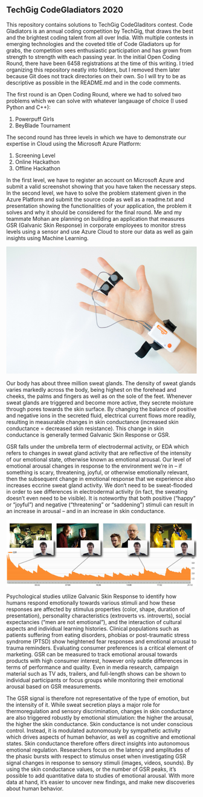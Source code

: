## TechGig CodeGladiators 2020

This repository contains solutions to TechGig CodeGladitors contest. Code Gladiators is an annual coding competition by TechGig, that draws the best and the brightest coding talent from all over India. With multiple contests in emerging technologies and the coveted title of Code Gladiators up for grabs, the competition sees enthusiastic participation and has grown from strength to strength with each passing year. In the initial Open Coding Round, there have been 6458 registrations at the time of this writing.
I tried organizing this repository neatly into folders, but I removed them later because Git does not track directories on their own. So I will try to be as descriptive as possible in the README.md and in the code comments.

The first round is an Open Coding Round, where we had to solved two problems which we can solve with whatever langauage of choice (I used Python and C++):

1. Powerpuff Girls 
2. BeyBlade Tournament

The second round has three levels in which we have to demonstrate our expertise in Cloud using the Microsoft Azure Platform:

1. Screening Level
2. Online Hackathon
3. Offline Hackathon

In the first level, we have to register an account on Microsoft Azure and submit a valid screenshot showing that you have taken the necessary steps. In the second level, we have to solve the problem statement given in the Azure Platform and submit the source code as well as a readme.txt and presentation showing the functionalities of your application, the problem it solves and why it should be considered for the final round. Me and my teammate Mohan are planning on building an application that measures GSR (Galvanic Skin Response) in corporate employees to monitor stress levels using a sensor and use Azure Cloud to store our data as well as gain insights using Machine Learning.

![alt text](./images/GSR-electrode-locations.jpg)

Our body has about three million sweat glands. The density of sweat glands varies markedly across the body, being highest on the forehead and cheeks, the palms and fingers as well as on the sole of the feet.
Whenever sweat glands are triggered and become more active, they secrete moisture through pores towards the skin surface. By changing the balance of positive and negative ions in the secreted fluid, electrical current flows more readily, resulting in measurable changes in skin conductance (increased skin conductance = decreased skin resistance). This change in skin conductance is generally termed Galvanic Skin Response or GSR.

GSR falls under the umbrella term of electrodermal activity, or EDA which refers to changes in sweat gland activity that are reflective of the intensity of our emotional state, otherwise known as emotional arousal. Our level of emotional arousal changes in response to the environment we’re in – if something is scary, threatening, joyful, or otherwise emotionally relevant, then the subsequent change in emotional response that we experience also increases eccrine sweat gland activity. We don‘t need to be sweat-flooded in order to see differences in electrodermal activity (in fact, the sweating doesn’t even need to be visible). It is noteworthy that both positive (“happy” or “joyful”) and negative (“threatening” or “saddening”) stimuli can result in an increase in arousal – and in an increase in skin conductance. 

![alt text](./images/GSR-response.jpg)

Psychological studies utilize Galvanic Skin Response to identify how humans respond emotionally towards various stimuli and how these responses are affected by stimulus properties (color, shape, duration of presentation), personality characteristics (extroverts vs. introverts), social expectancies (“men are not emotional”), and the interaction of cultural aspects and individual learning histories. Clinical populations such as patients suffering from eating disorders, phobias or post-traumatic stress syndrome (PTSD) show heightened fear responses and emotional arousal to trauma reminders. Evaluating consumer preferences is a critical element of marketing. GSR can be measured to track emotional arousal towards products with high consumer interest, however only subtle differences in terms of performance and quality. Even in media research, campaign material such as TV ads, trailers, and full-length shows can be shown to individual participants or focus groups while monitoring their emotional arousal based on GSR measurements.

The GSR signal is therefore not representative of the type of emotion, but the intensity of it. While sweat secretion plays a major role for thermoregulation and sensory discrimination, changes in skin conductance are also triggered robustly by emotional stimulation: the higher the arousal, the higher the skin conductance. Skin conductance is not under conscious control. Instead, it is modulated autonomously by sympathetic activity which drives aspects of human behavior, as well as cognitive and emotional states. Skin conductance therefore offers direct insights into autonomous emotional regulation. Researchers focus on the latency and amplitudes of the phasic bursts with respect to stimulus onset when investigating GSR signal changes in response to sensory stimuli (images, videos, sounds). By using the skin conductance values, or the number of GSR peaks, it’s possible to add quantitative data to studies of emotional arousal. With more data at hand, it’s easier to uncover new findings, and make new discoveries about human behavior.

